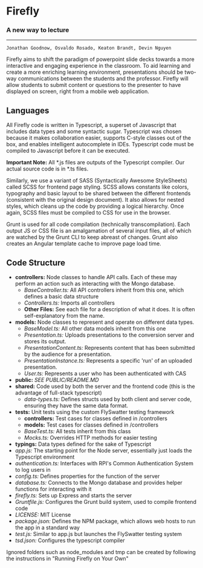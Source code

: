 # Firefly
### A new way to lecture
***

	Jonathan Goodnow, Osvaldo Rosado, Keaton Brandt, Devin Nguyen

Firefly aims to shift the paradigm of powerpoint slide decks towards a more interactive and engaging experience in the classroom.  To aid learning and create a more enriching learning environment, presentations should be two-way communications between the students and the professor.  Firefly will allow students to submit content or questions to the presenter to have displayed on screen, right from a mobile web application.


## Languages

All Firefly code is written in Typescript, a superset of Javascript that includes data types and some syntactic sugar. Typescript was chosen because it makes collaboration easier, supports C-style classes out of the box, and enables intelligent autocomplete in IDEs. Typescript code must be compiled to Javascript before it can be executed.

**Important Note:** All \*.js files are outputs of the Typescript compiler. Our actual source code is in \*.ts files.

Similarly, we use a variant of SASS (Syntactically Awesome StyleSheets) called SCSS for frontend page styling. SCSS allows constants like colors, typography and basic layout to be shared between the different frontends (consistent with the original design document). It also allows for nested styles, which cleans up the code by providing a logical hierarchy. Once again, SCSS files must be compiled to CSS for use in the browser.

Grunt is used for all code compilation (technically transcompilation). Each output JS or CSS file is an amalgamation of several input files, all of which are watched by the Grunt CLI to keep abreast of changes. Grunt also creates an Angular template cache to improve page load time.


## Code Structure

* **controllers:** Node classes to handle API calls. Each of these may perform an action such as interacting with the Mongo database.
	* *BaseController.ts:* All API controllers inherit from this one, which defines a basic data structure
	* *Controllers.ts:* Imports all controllers
	* **Other Files:** See each file for a description of what it does. It is often self-explanatory from the name.
* **models:** Node classes to represent and operate on different data types.
	* *BaseModel.ts:* All other data models inherit from this one
	* *Presentation.ts:* Uploads presentations to the conversion server and stores its output.
	* *PresentationContent.ts:* Represents content that has been submitted by the audience for a presentation.
	* *PresentationInstance.ts:* Represents a specific 'run' of an uploaded presentation.
	* *User.ts:* Represents a user who has been authenticated with CAS
* **public:** *SEE PUBLIC/README.MD*
* **shared:** Code used by both the server and the frontend code (this is the advantage of full-stack typescript)
	* *data-types.ts:* Defines structs used by both client and server code, ensuring they have the same data format.
* **tests:** Unit tests using the custom FlySwatter testing framework
	* **controllers:** Test cases for classes defined in /controllers
	* **models:** Test cases for classes defined in /controllers
	* *BaseTest.ts:* All tests inherit from this class
	* *Mocks.ts:* Overrides HTTP methods for easier testing
* **typings:** Data types defined for the sake of Typescript
* *app.js:* The starting point for the Node server, essentially just loads the Typescript environment
* *authentication.ts:* Interfaces with RPI's Common Authentication System to log users in
* *config.ts:* Defines properties for the function of the server
* *database.ts:* Connects to the Mongo database and provides helper functions for interacting with it
* *firefly.ts:* Sets up Express and starts the server
* *Gruntfile.js:* Configures the Grunt build system, used to compile frontend code
* *LICENSE:* MIT License
* *package.json:* Defines the NPM package, which allows web hosts to run the app in a standard way
* *test.js:* Similar to app.js but launches the FlySwatter testing system
* *tsd.json:* Configures the typescript compiler

Ignored folders such as node_modules and tmp can be created by following the instructions in "Running Firefly on Your Own"